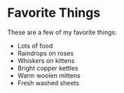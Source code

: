 # Favorite Things

These are a few of my favorite things:


- Lots of food
- Raindrops on roses
- Whiskers on kittens
- Bright copper kettles
- Warm woolen mittens
- Fresh washed sheets

